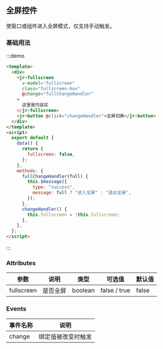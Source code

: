 ## 全屏控件
使窗口或组件进入全屏模式，仅支持手动触发。

### 基础用法


:::demo

```html
<template>
  <div>
    <jr-fullscreen
      v-model="fullscreen"
      class="fullscreen-box"
      @change="fullChangeHandler"
    >
      这里是内容区
    </jr-fullscreen>
    <jr-button @click="changeHandler">全屏切换</jr-button>
  </div>
</template>
<script>
  export default {
    data() {
      return {
        fullscreen: false,
      };
    },
    methods: {
      fullChangeHandler(full) {
        this.$message({
          type: "success",
          message: full ? "进入全屏" : "退出全屏",
        });
      },
      changeHandler() {
        this.fullscreen = !this.fullscreen;
      },
    },
  };
</script>
```

:::

### Attributes

| 参数       | 说明     | 类型  | 可选值       | 默认值 |
| ---------- | -------- | ----- | ------------ | ------ |
| fullscreen | 是否全屏 | boolean | false / true | false  |

### Events

| 事件名称 | 说明               |
| -------- | ------------------ |
| change   | 绑定值被改变时触发 |
